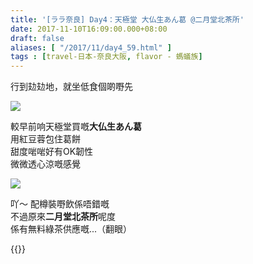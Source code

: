 ```yaml
---
title: '[ララ奈良] Day4：天極堂 大仏生あん葛 @二月堂北茶所'
date: 2017-11-10T16:09:00.000+08:00
draft: false
aliases: [ "/2017/11/day4_59.html" ]
tags : [travel-日本-奈良大阪, flavor - 螞蟻族]
---
```


行到攰攰地，就坐低食個啲嘢先  

![](/images/nara4d.jpg)

較早前响天極堂買嘅**大仏生あん葛**  
用紅豆蓉包住葛餅  
甜度啱啱好有OK韌性  
微微透心涼嘅感覺  

![](/images/nara4d1.jpg)

吖～ 配樽裝嘢飲係唔錯嘅  
不過原來**二月堂北茶所**呢度  
係有無料綠茶供應嘅...（翻眼）  
  
{{<nara>}}
